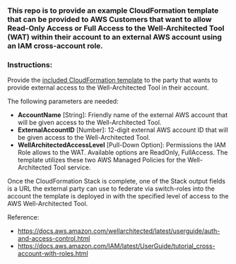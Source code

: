### This repo is to provide an example CloudFormation template that can be provided to AWS Customers that want to allow Read-Only Access or Full Access to the Well-Architected Tool (WAT) within their account to an external AWS account using an IAM cross-account role.

### Instructions:
Provide the [included CloudFormation template](./Cfn-Well-Architected-Tool-Cross-Account-Role.template) to the party that wants to provide external access to the Well-Architected Tool in their account.

The following parameters are needed:
* **AccountName** [String]: Friendly name of the external AWS account that will be given access to the Well-Architected Tool.
* **ExternalAccountID** [Number]: 12-digit external AWS account ID that will be given access to the Well-Architected Tool.
* **WellArchitectedAccessLevel** [Pull-Down Option]: Permissions the IAM Role allows to the WAT.  Available options are ReadOnly, FullAccess.  The template utilizes these two AWS Managed Policies for the Well-Architected Tool service.

Once the CloudFormation Stack is complete, one of the Stack output fields is a URL the external party can use to federate via switch-roles into the account the template is deployed in with the specified level of access to the AWS Well-Architected Tool.

Reference:
* https://docs.aws.amazon.com/wellarchitected/latest/userguide/auth-and-access-control.html
* https://docs.aws.amazon.com/IAM/latest/UserGuide/tutorial_cross-account-with-roles.html

